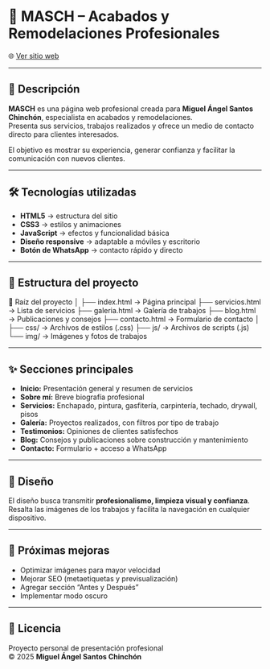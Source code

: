 # 🧱 MASCH – Acabados y Remodelaciones Profesionales  
🌐 [Ver sitio web](https://luissants16.github.io/Masch)

---

## 📝 Descripción  
**MASCH** es una página web profesional creada para **Miguel Ángel Santos Chinchón**, especialista en acabados y remodelaciones.  
Presenta sus servicios, trabajos realizados y ofrece un medio de contacto directo para clientes interesados.  

El objetivo es mostrar su experiencia, generar confianza y facilitar la comunicación con nuevos clientes.

---

## 🛠️ Tecnologías utilizadas  

- **HTML5** → estructura del sitio  
- **CSS3** → estilos y animaciones  
- **JavaScript** → efectos y funcionalidad básica  
- **Diseño responsive** → adaptable a móviles y escritorio  
- **Botón de WhatsApp** → contacto rápido y directo  

---

## 🧩 Estructura del proyecto  
📁 Raíz del proyecto
│
├── index.html → Página principal
├── servicios.html → Lista de servicios
├── galeria.html → Galería de trabajos
├── blog.html → Publicaciones y consejos
├── contacto.html → Formulario de contacto
│
├── css/ → Archivos de estilos (.css)
├── js/ → Archivos de scripts (.js)
└── img/ → Imágenes y fotos de trabajos

---

## ✨ Secciones principales  

- **Inicio:** Presentación general y resumen de servicios  
- **Sobre mí:** Breve biografía profesional  
- **Servicios:** Enchapado, pintura, gasfitería, carpintería, techado, drywall, pisos  
- **Galería:** Proyectos realizados, con filtros por tipo de trabajo  
- **Testimonios:** Opiniones de clientes satisfechos  
- **Blog:** Consejos y publicaciones sobre construcción y mantenimiento  
- **Contacto:** Formulario + acceso a WhatsApp  

---

## 🎨 Diseño  
El diseño busca transmitir **profesionalismo, limpieza visual y confianza**.  
Resalta las imágenes de los trabajos y facilita la navegación en cualquier dispositivo.

---

## 🚀 Próximas mejoras  

- Optimizar imágenes para mayor velocidad  
- Mejorar SEO (metaetiquetas y previsualización)  
- Agregar sección “Antes y Después”  
- Implementar modo oscuro  

---

## 📄 Licencia  
Proyecto personal de presentación profesional  
© 2025 **Miguel Ángel Santos Chinchón**
